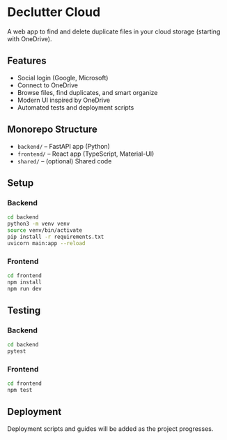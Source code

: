 # Declutter Cloud

A web app to find and delete duplicate files in your cloud storage (starting with OneDrive).

## Features
- Social login (Google, Microsoft)
- Connect to OneDrive
- Browse files, find duplicates, and smart organize
- Modern UI inspired by OneDrive
- Automated tests and deployment scripts

## Monorepo Structure
- `backend/` – FastAPI app (Python)
- `frontend/` – React app (TypeScript, Material-UI)
- `shared/` – (optional) Shared code

## Setup

### Backend
```bash
cd backend
python3 -m venv venv
source venv/bin/activate
pip install -r requirements.txt
uvicorn main:app --reload
```

### Frontend
```bash
cd frontend
npm install
npm run dev
```

## Testing

### Backend
```bash
cd backend
pytest
```

### Frontend
```bash
cd frontend
npm test
```

## Deployment
Deployment scripts and guides will be added as the project progresses.
